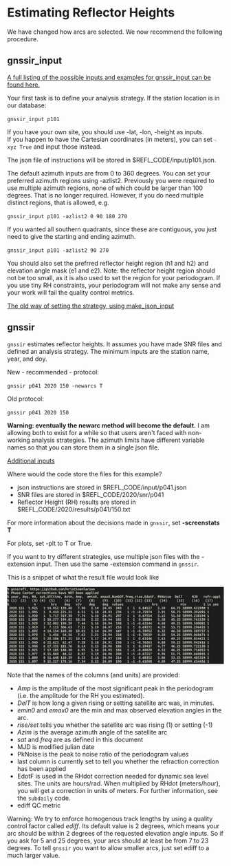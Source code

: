 # Estimating Reflector Heights 

We have changed how arcs are selected. We now recommend the following procedure.

## gnssir_input

[A full listing of the possible inputs and examples for gnssir_input can be found here.](https://gnssrefl.readthedocs.io/en/latest/api/gnssrefl.gnssir_input.html)

Your first task is to define your analysis strategy. If the station location is in our database:

<CODE>gnssir_input p101</CODE>

If you have your own site, you should use -lat, -lon, -height as inputs.  
If you happen to have the Cartesian coordinates (in meters), you can 
set <code>-xyz True</code> and input those instead.


The json file of instructions will be stored in $REFL_CODE/input/p101.json. 

The default azimuth inputs are from 0 to 360 degrees.
You can set your preferred azimuth regions using -azlist2. Previously you were required to use multiple
azimuth regions, none of which could be larger than 100 degrees. That is no longer required. However, if 
you do need multiple distinct regions, that is allowed, e.g.

<CODE>gnssir_input p101  -azlist2 0 90 180 270</CODE>

If you wanted all southern quadrants, since these are contiguous, you just need to give the starting and ending 
azimuth.

<CODE>gnssir_input p101  -azlist2 90 270</CODE>

You should also set the prefrred reflector height region (h1 and h2) and elevation angle mask (e1 and e2).
Note: the reflector height region should not be too small, as it is also used to set the region for your periodogram.
If you use tiny RH constraints, your periodogram will not make any sense and your work will fail the quality control metrics.


[The old way of setting the strategy, using make_json_input](old_way.md)

## gnssir

<code>gnssir</code> estimates reflector heights. It assumes you have made SNR files and defined an analysis strategy.
The minimum inputs are the station name, year, and doy. 
 
New - recommended - protocol:

<CODE>gnssir p041 2020 150 -newarcs T</CODE> 

Old protocol:

<CODE>gnssir p041 2020 150 </CODE> 

**Warning: eventually the newarc method will become the default.**  I am allowing both to exist for a while so that 
users aren't faced with non-working analysis strategies.  The azimuth limits have different variable names so that you can
store them in a single json file.

[Additional inputs](https://gnssrefl.readthedocs.io/en/latest/api/gnssrefl.gnssir_cl.html)

Where would the code store the files for this example?

- json instructions are stored in $REFL_CODE/input/p041.json
- SNR files are stored in $REFL_CODE/2020/snr/p041
- Reflector Height (RH) results are stored in $REFL_CODE/2020/results/p041/150.txt

For more information about the decisions made in <code>gnssir</code>, set **-screenstats T**

For plots, set -plt to T or True. 

If you want to try different strategies, use multiple json files with the -extension input. Then use the same -extension command
in <code>gnssir</code>.

This is a snippet of what the result file would look like

<img src="../_static/results-snippet.png" width="600">

Note that the names of the columns (and units) are provided:

- *Amp* is the amplitude of the most significant peak in the periodogram (i.e. the amplitude for the RH you estimated).  
- *DelT* is how long a given rising or setting satellite arc was, in minutes. 
- *emin0* and *emax0* are the min and max observed elevation angles in the arc.
- *rise/set* tells you whether the satellite arc was rising (1) or setting (-1)
- *Azim* is the average azimuth angle of the satellite arc
- *sat* and *freq* are as defined in this document
- MJD is modified julian date
- PkNoise is the peak to noise ratio of the periodogram values
- last column is currently set to tell you whether the refraction correction has been applied 
- EdotF is used in the RHdot correction needed for dynamic sea level sites. The units are hours/rad.
When multiplied by RHdot (meters/hour), you will get a correction in units of meters. For further
information, see the <code>subdaily</code> code.
- ediff QC metric

Warning: We try to enforce homogenous track lengths by using a quality control factor called *ediff*. Its 
default value is 2 degrees, which means your arc should be within 2 degrees of the requested elevation angle inputs.
So if you ask for 5 and 25 degrees, your arcs should at least be from 7 to 23 degrees.  To tell 
<code>gnssir</code> you want to allow smaller arcs, just set ediff to a much larger value.
